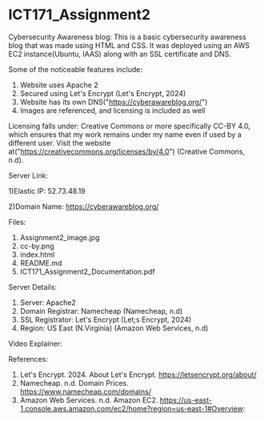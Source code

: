 # ICT171_Assignment2
Cybersecurity Awareness blog:
This is a basic cybersecurity awareness blog that was made using HTML and CSS. It was deployed using an AWS EC2 instance(Ubuntu, IAAS) along with an SSL certificate and DNS.

Some of the noticeable features include:
1) Website uses Apache 2
2) Secured using Let's Encrypt (Let's Encrypt, 2024)
3) Website has its own DNS("https://cyberawareblog.org/")
4) Images are referenced, and licensing is included as well

Licensing falls under:
Creative Commons or more  specifically CC-BY 4.0, which ensures that my work remains under my name even if used by
a different user. Visit the website at("https://creativecommons.org/licenses/by/4.0") (Creative Commons, n.d).

Server Link:

1)Elastic IP: 52.73.48.19

2)Domain Name: https://cyberawareblog.org/

Files:
1) Assignment2_image.jpg
2) cc-by.png
3) index.html
4) README.md
5) ICT171_Assignment2_Documentation.pdf

Server Details:
1) Server: Apache2
2) Domain Registrar: Namecheap (Namecheap, n.d)
3) SSL Registrator: Let's Encrypt (Let;s Encrypt, 2024)
4) Region: US East (N.Virginia) (Amazon Web Services, n.d)

Video Explainer:



References:
1) Let's Encrypt. 2024. About Let's Encrypt. https://letsencrypt.org/about/
2) Namecheap. n.d. Domain Prices. https://www.namecheap.com/domains/
3) Amazon Web Services. n.d. Amazon EC2. https://us-east-1.console.aws.amazon.com/ec2/home?region=us-east-1#Overview:
   

